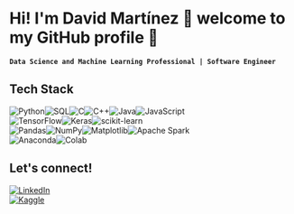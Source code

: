 # Hi! I'm David Martínez 👋 welcome to my GitHub profile 🙌

**`Data Science and Machine Learning Professional | Software Engineer`**

## Tech Stack
![Python](https://img.shields.io/badge/python-3670A0?style=for-the-badge&logo=python&logoColor=ffdd54)![SQL](https://img.shields.io/badge/SQL-005C84?style=for-the-badge&logo=sqlite&logoColor=white)![C](https://img.shields.io/badge/c-%2300599C.svg?style=for-the-badge&logo=c&logoColor=white)![C++](https://img.shields.io/badge/c++-%2300599C.svg?style=for-the-badge&logo=c%2B%2B&logoColor=white)![Java](https://img.shields.io/badge/java-%23c74634.svg?style=for-the-badge&logo=Oracle&logoColor=white)![JavaScript](https://img.shields.io/badge/javascript-%23323330.svg?style=for-the-badge&logo=javascript&logoColor=%23F7DF1E)
<br>
![TensorFlow](https://img.shields.io/badge/TensorFlow-%23FF6F00.svg?style=for-the-badge&logo=TensorFlow&logoColor=white)![Keras](https://img.shields.io/badge/Keras-%23D00000.svg?style=for-the-badge&logo=Keras&logoColor=white)![scikit-learn](https://img.shields.io/badge/scikit--learn-%23F7931E.svg?style=for-the-badge&logo=scikit-learn&logoColor=white)
<br>
![Pandas](https://img.shields.io/badge/pandas-%23150458.svg?style=for-the-badge&logo=pandas&logoColor=white)![NumPy](https://img.shields.io/badge/numpy-%23013243.svg?style=for-the-badge&logo=numpy&logoColor=white)![Matplotlib](https://img.shields.io/badge/Matplotlib-%2311557c.svg?style=for-the-badge&logo=Matplotlib&logoColor=black)![Apache Spark](https://img.shields.io/badge/Apache%20Spark-%23E25A1C.svg?style=for-the-badge&logo=Apache-Spark&logoColor=white)
<br>
![Anaconda](https://img.shields.io/badge/Anaconda-%2344A833.svg?style=for-the-badge&logo=anaconda&logoColor=white)![Colab](https://img.shields.io/badge/Colab-%23525252.svg?style=for-the-badge&logo=Google-Colab&logoColor=F9AB00)

## Let's connect!
[![LinkedIn](https://img.shields.io/badge/LinkedIn-David_Alejandro_Martínez_Tristán-0077B5?style=for-the-badge&logo=linkedin&logoColor=white&labelColor=101010)](https://www.linkedin.com/in/dmtzt/)
<br>
[![Kaggle](https://img.shields.io/badge/Kaggle-@davidmtzt-20BEFF?style=for-the-badge&logo=linkedin&logoColor=white&labelColor=101010)](https://www.kaggle.com/davidmtzt)
